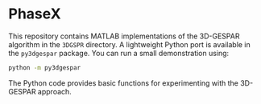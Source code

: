 # PhaseX

This repository contains MATLAB implementations of the 3D-GESPAR algorithm in the `3DGSPR` directory.
A lightweight Python port is available in the `py3dgespar` package. You can run a small
demonstration using:

```bash
python -m py3dgespar
```

The Python code provides basic functions for experimenting with the 3D-GESPAR approach.
